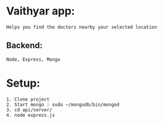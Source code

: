 # Vaithyar app: 
    Helps you find the doctors nearby your selected location
## Backend:
    Node, Express, Mongo
# Setup: 
    1. Clone project
    2. Start mongo : sudo ~/mongodb/bin/mongod
    3. cd api/server/
    4. node express.js